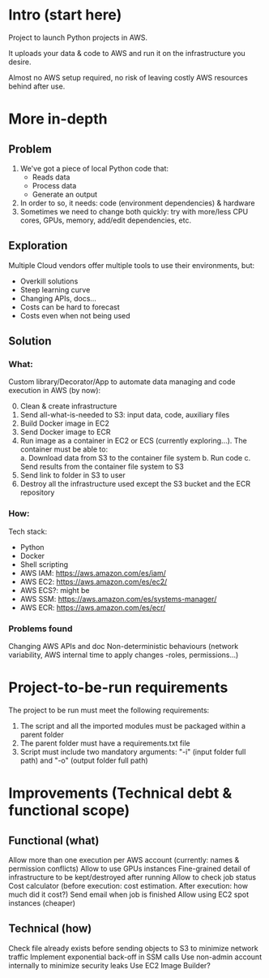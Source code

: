 # Intro (start here)

Project to launch Python projects in AWS.

It uploads your data & code to AWS and run it on the infrastructure you desire.

Almost no AWS setup required, no risk of leaving costly AWS resources behind after use.


# More in-depth

## Problem

1. We've got a piece of local Python code that: 
	- Reads data
	- Process data 
	- Generate an output
2. In order to so, it needs: code (environment dependencies) & hardware
3. Sometimes we need to change both quickly: try with more/less CPU cores, GPUs, memory, add/edit dependencies, etc.


## Exploration

Multiple Cloud vendors offer multiple tools to use their environments, but:

- Overkill solutions 
- Steep learning curve
- Changing APIs, docs...
- Costs can be hard to forecast
- Costs even when not being used

## Solution

### **What**:

Custom library/Decorator/App to automate data managing and code execution in AWS (by now):

0. Clean & create infrastructure
1. Send all-what-is-needed to S3: input data, code, auxiliary files  
2. Build Docker image in EC2
3. Send Docker image to ECR
4. Run image as a container in EC2 or ECS (currently exploring...). The container must be able to:              
	a. Download data from S3 to the container file system
	b. Run code
	c. Send results from the container file system to S3
5. Send link to folder in S3 to user
6. Destroy all the infrastructure used except the S3 bucket and the ECR repository


### **How**:

Tech stack:
- Python
- Docker
- Shell scripting
- AWS IAM: https://aws.amazon.com/es/iam/
- AWS EC2: https://aws.amazon.com/es/ec2/
- AWS ECS?: might be
- AWS SSM: https://aws.amazon.com/es/systems-manager/
- AWS ECR: https://aws.amazon.com/es/ecr/


### Problems found

Changing AWS APIs and doc
Non-deterministic behaviours  (network variability, AWS internal time to apply changes -roles, permissions...)


# Project-to-be-run requirements

The project to be run must meet the following requirements:

1. The script and all the imported modules must be packaged within a parent folder
2. The parent folder must have a requirements.txt file
3. Script must include two mandatory arguments: "-i" (input folder full path) and "-o" (output folder full path) 


# Improvements (Technical debt & functional scope)

## Functional (what)
Allow more than one execution per AWS account (currently: names & permission conflicts)
Allow to use GPUs instances
Fine-grained detail of infrastructure to be kept/destroyed after running
Allow to check job status
Cost calculator (before execution: cost estimation. After execution: how much did it cost?)
Send email when job is finished
Allow using EC2 spot instances (cheaper)

## Technical (how)
Check file already exists before sending objects to S3 to minimize network traffic
Implement exponential back-off in SSM calls
Use non-admin account internally to minimize security leaks
Use EC2 Image Builder?







